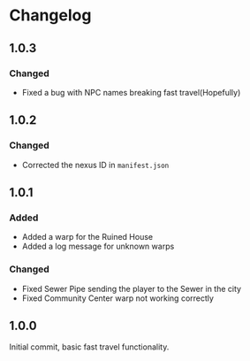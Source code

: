 # Changelog
## 1.0.3
### Changed
- Fixed a bug with NPC names breaking fast travel(Hopefully)

## 1.0.2
### Changed
- Corrected the nexus ID in ``manifest.json``

## 1.0.1
### Added
- Added a warp for the Ruined House
- Added a log message for unknown warps

### Changed
- Fixed Sewer Pipe sending the player to the Sewer in the city
- Fixed Community Center warp not working correctly

## 1.0.0
Initial commit, basic fast travel functionality.
